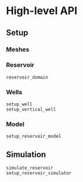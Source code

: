 # High-level API

## Setup

### Meshes

### Reservoir

```@docs
reservoir_domain
```

### Wells

```@docs
setup_well
setup_vertical_well
```

### Model

```@docs
setup_reservoir_model
```

## Simulation

```@docs
simulate_reservoir
setup_reservoir_simulator
```
